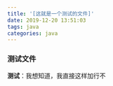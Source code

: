 ```yaml
---
title: '[这就是一个测试的文件]'
date: 2019-12-20 13:51:03
tags: java
categories: java
---
```

### 测试文件
**测试**：我想知道，我直接这样加行不
